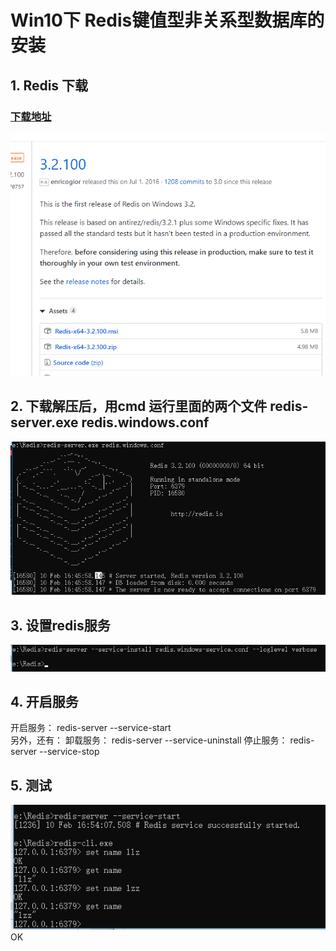 # Win10下 Redis键值型非关系型数据库的安装
## 1. Redis 下载
### [下载地址](https://github.com/MicrosoftArchive/redis/releases "https://github.com/MicrosoftArchive/redis/releases")
![](https://github.com/FishInSalt/MySpiderLearning/blob/master/database/Redis/43.png)  
## 2. 下载解压后，用cmd 运行里面的两个文件 redis-server.exe redis.windows.conf  
![](https://github.com/FishInSalt/MySpiderLearning/blob/master/database/Redis/50.png)
## 3. 设置redis服务
![](https://github.com/FishInSalt/MySpiderLearning/blob/master/database/Redis/19.png)
## 4. 开启服务  
开启服务： redis-server --service-start  
另外，还有：
卸载服务： redis-server --service-uninstall
停止服务： redis-server --service-stop
## 5. 测试
![](https://github.com/FishInSalt/MySpiderLearning/blob/master/database/Redis/23.png)  
OK
